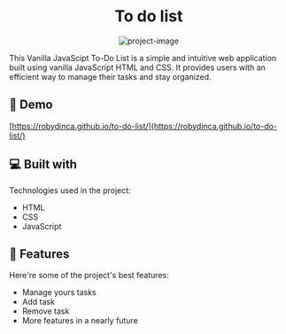 <h1 align="center" id="title">To do list</h1>

<p align="center"><img src="https://socialify.git.ci/robydinca/to-do-list/image?font=Rokkitt&amp;language=1&amp;name=1&amp;owner=1&amp;pattern=Circuit%20Board&amp;stargazers=1&amp;theme=Dark" alt="project-image"></p>

<p id="description">This Vanilla JavaScipt To-Do List is a simple and intuitive web application built using vanilla JavaScript HTML and CSS. It provides users with an efficient way to manage their tasks and stay organized.</p>

<h2>🚀 Demo</h2>

[https://robydinca.github.io/to-do-list/](https://robydinca.github.io/to-do-list/)

  
<h2>💻 Built with</h2>

Technologies used in the project:

*   HTML
*   CSS
*   JavaScript
  
  
<h2>🧐 Features</h2>

Here're some of the project's best features:

*   Manage yours tasks
*   Add task
*   Remove task
*   More features in a nearly future

  
